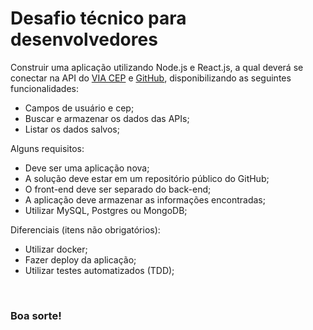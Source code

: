 # Desafio técnico para desenvolvedores

Construir uma aplicação utilizando Node.js e React.js, a qual deverá se conectar na API do [VIA CEP](https://viacep.com.br/) e [GitHub](https://api.github.com/),  disponibilizando as seguintes funcionalidades:

- Campos de usuário e cep;
- Buscar e armazenar os dados das APIs;
- Listar os dados salvos;

Alguns requisitos:

- Deve ser uma aplicação nova;
- A solução deve estar em um repositório público do GitHub;
- O front-end deve ser separado do back-end;
- A aplicação deve armazenar as informações encontradas;
- Utilizar MySQL, Postgres ou MongoDB;

Diferenciais (itens não obrigatórios):

- Utilizar docker;
- Fazer deploy da aplicação;
- Utilizar testes automatizados (TDD);

<br>

### Boa sorte!
